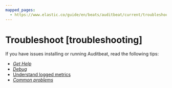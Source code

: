 ```yaml
---
mapped_pages:
  - https://www.elastic.co/guide/en/beats/auditbeat/current/troubleshooting.html
---
```


# Troubleshoot [troubleshooting]

If you have issues installing or running Auditbeat, read the following tips:

* [*Get Help*](/reference/auditbeat/getting-help.md)
* [*Debug*](/reference/auditbeat/enable-auditbeat-debugging.md)
* [Understand logged metrics](/reference/auditbeat/understand-auditbeat-logs.md)
* [*Common problems*](/reference/auditbeat/faq.md)

